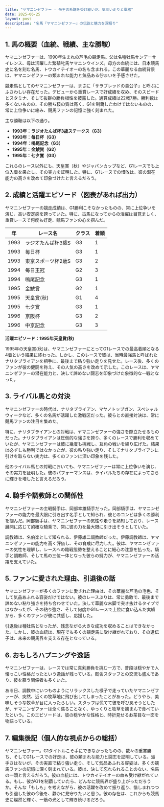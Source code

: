 ```yaml
---
title: "ヤマニンゼファー - 帝王の系譜を受け継いだ、気高い走りと風格"
date: 2025-06-25
layout: post
description: "名馬『ヤマニンゼファー』の伝説と魅力を深堀り"
---
```


## 1. 馬の概要（血統、戦績、主な勝鞍）

ヤマニンゼファーは、1990年生まれの芦毛の競走馬。父は名種牡馬サンデーサイレンス、母は活躍した繁殖牝馬ヤマニンウインズ。母方の血統には、日本競馬史に名を刻む名馬、トウカイテイオーの名も含まれる。この華麗なる血統背景は、ヤマニンゼファーの類まれな能力と気品ある佇まいを予感させた。

競走馬としてのヤマニンゼファーは、まさに「サラブレッドの貴公子」と呼ぶにふさわしい存在だった。デビューから重賞レースで好成績を収め、そのスピードとスタミナ、そして抜群の勝負根性を披露した。通算成績は22戦7勝。勝利数は多くないものの、その勝ち鞍の質は高く、G1を制覇したわけではないものの、常に上位争いに絡み、競馬ファンの記憶に強く刻まれた。

主な勝鞍は以下の通り。

* **1993年：ラジオたんぱ杯3歳ステークス（G3）**
* **1993年：毎日杯（G3）**
* **1994年：鳴尾記念（G3）**
* **1995年：金鯱賞（G2）**
* **1995年：七夕賞（G3）**

これらのレース以外にも、天皇賞（秋）やジャパンカップなど、G1レースでも上位入着を果たし、その実力を証明した。特に、G1レースでの惜敗は、彼の潜在能力の高さを改めて印象づけたと言えるだろう。


## 2. 成績と活躍エピソード（図表があれば出力）

ヤマニンゼファーの競走成績は、G1勝利こそなかったものの、常に上位争いを演じ、高い安定感を誇っていた。特に、古馬になってからの活躍は目覚ましく、重賞レースで何度も好走、競馬ファンの心を掴んだ。

| 年   | レース名             | クラス | 着順 |
|-----|----------------------|-------|------|
| 1993 | ラジオたんぱ杯3歳S     | G3    | 1    |
| 1993 | 毎日杯               | G3    | 1    |
| 1993 | 東京スポーツ杯2歳S     | G3    | 2    |
| 1994 | 毎日王冠             | G2    | 3    |
| 1994 | 鳴尾記念             | G3    | 1    |
| 1995 | 金鯱賞               | G2    | 1    |
| 1995 | 天皇賞(秋)           | G1    | 4    |
| 1995 | 七夕賞               | G3    | 1    |
| 1996 | 京阪杯               | G3    | 2    |
| 1996 | 中京記念             | G3    | 3    |


**活躍エピソード：1995年天皇賞(秋)**

1995年の天皇賞(秋)は、ヤマニンゼファーにとってG1レースでの最高着順となる4着という結果に終わった。しかし、このレースで彼は、当時最強馬と呼ばれたナリタブライアンを相手に、最後まで粘り強い走りを見せた。レース後、多くのファンが彼の健闘を称え、その人気の高さを改めて示した。このレースは、ヤマニンゼファーの潜在能力と、決して諦めない闘志を印象づけた象徴的な一戦となった。


## 3. ライバル馬との対決

ヤマニンゼファーの時代は、ナリタブライアン、マヤノトップガン、スペシャルウィークなど、多くの名馬が活躍した激戦区だった。彼らとの直接対決は、常に競馬ファンの注目を集めた。

特に、ナリタブライアンとの対戦は、ヤマニンゼファーの強さを際立たせるものだった。ナリタブライアンは圧倒的な強さを誇り、多くのレースで勝利を収めていたが、ヤマニンゼファーは彼に幾度も挑戦し、互角の戦いを繰り広げた。結果は必ずしも勝利ではなかったが、彼の粘り強い走り、そしてナリタブライアンに引けを取らない実力は、多くのファンに深い印象を残した。

他のライバル馬との対戦においても、ヤマニンゼファーは常に上位争いを演じ、その実力を証明した。彼のパフォーマンスは、ライバルたちの存在によってさらに輝きを増したと言えるだろう。


## 4. 騎手や調教師との関係性

ヤマニンゼファーの主戦騎手は、岡部幸雄騎手だった。岡部騎手は、ヤマニンゼファーの能力を最大限に引き出す名手として知られ、彼とのコンビは多くの勝利を掴んだ。岡部騎手は、ヤマニンゼファーの気性や走りを熟知しており、レース展開に応じて的確な騎乗で、常に彼の力を最大限に引き出そうとしていた。

調教師は、名伯楽として知られる、伊藤雄二調教師だった。伊藤調教師は、ヤマニンゼファーの能力を高く評価し、その育成に尽力した。彼は、ヤマニンゼファーの気性を理解し、レースへの臨戦態勢を整えることに細心の注意を払った。騎手と調教師、そして馬の三位一体となった彼らの努力が、ヤマニンゼファーの活躍を支えていた。


## 5. ファンに愛された理由、引退後の話

ヤマニンゼファーが多くのファンに愛された理由は、その華麗な芦毛の毛色、そして気品あふれる容姿だけではない。彼のレースぶりは、常に勇敢で、最後まで諦めない粘り強さを持ち合わせていた。決して華麗な末脚で突き抜けるタイプではなかったが、その粘り強さ、そして何度かG1レースで上位に食い込んだ実績から、多くのファンが彼に共感し、応援した。

引退後は種牡馬となったが、残念ながら大きな成功を収めることはできなかった。しかし、彼の血統は、現在でも多くの競走馬に受け継がれており、その遺伝子は、未来の競馬界を支える存在となっている。


## 6. おもしろハプニングや逸話

ヤマニンゼファーは、レースでは常に真剣勝負を挑む一方で、普段は穏やかで人懐っこい性格だったという逸話が残っている。厩舎スタッフとの交流も盛んであり、彼を慕う関係者も多くいた。

ある日、調教中にいつものようにリラックスした様子で走っていたヤマニンゼファーが、突然、近くの牧草地に飛び出してしまったことがあった。どうやら、美味しそうな牧草が目に入ったらしい。スタッフは慌てて彼を呼び戻そうとしたが、ヤマニンゼファーは全く焦ることなく、ゆっくりと牧草を摘まんで食べていたという。このエピソードは、彼の穏やかな性格と、時折見せるお茶目な一面を物語っている。


## 7. 編集後記（個人的な視点からの総括）

ヤマニンゼファー。G1タイトルこそ手にできなかったものの、数々の重賞勝ち、そしてG1レースでの好走は、彼の類まれな能力と闘志を証明している。派手さはないが、その実直で粘り強い走り、そして気品あふれる容姿は、多くの競馬ファンの記憶に深く刻まれている。彼は、決して忘れられることのない、名馬の一頭と言えるだろう。彼の血統には、トウカイテイオーの血も受け継がれている。もし、彼がG1を制覇していたら、どんなに競馬界が盛り上がっただろうか。そんな「もしも」を考えながら、彼の活躍を改めて振り返り、惜しまれつつも引退した彼の今後を、静かに見守りたいと思う。彼の存在は、これからも競馬史に燦然と輝く、一筋の光として輝き続けるだろう。
